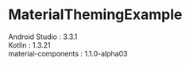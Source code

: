 # MaterialThemingExample  

Android Studio : 3.3.1  
Kotlin : 1.3.21  
material-components : 1.1.0-alpha03  

